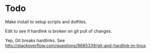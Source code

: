 # Todo
Make install to setup scripts and dotfiles.

Edit to see if hardlink is broken on git pull of changes.

Yep, Git breaks hardlinks. See http://stackoverflow.com/questions/8665339/git-and-hardlink-in-linux